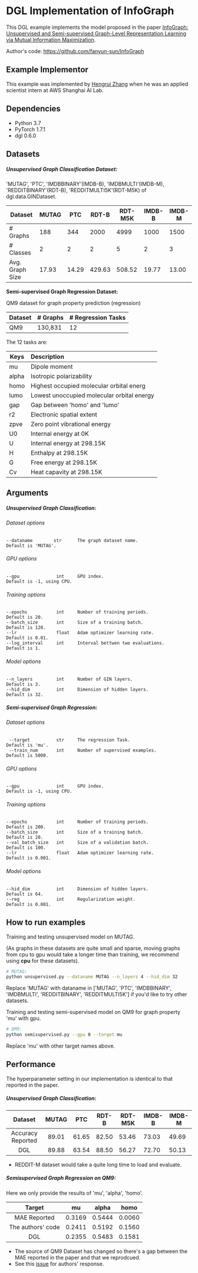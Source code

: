 # DGL Implementation of InfoGraph
This DGL example implements the model proposed in the paper [InfoGraph: Unsupervised and Semi-supervised Graph-Level Representation Learning via Mutual Information Maximization](https://arxiv.org/abs/1908.01000).

Author's code: https://github.com/fanyun-sun/InfoGraph

## Example Implementor

This example was implemented by [Hengrui Zhang](https://github.com/hengruizhang98) when he was an applied scientist intern at AWS Shanghai AI Lab.

## Dependencies

- Python 3.7
- PyTorch 1.7.1
- dgl 0.6.0

## Datasets

##### Unsupervised Graph Classification Dataset:

 'MUTAG', 'PTC', 'IMDBBINARY'(IMDB-B), 'IMDBMULTI'(IMDB-M), 'REDDITBINARY'(RDT-B), 'REDDITMULTI5K'(RDT-M5K) of dgl.data.GINDataset.

| Dataset         | MUTAG | PTC   | RDT-B  | RDT-M5K | IMDB-B | IMDB-M |
| --------------- | ----- | ----- | ------ | ------- | ------ | ------ |
| # Graphs        | 188   | 344   | 2000   | 4999    | 1000   | 1500   |
| # Classes       | 2     | 2     | 2      | 5       | 2      | 3      |
| Avg. Graph Size | 17.93 | 14.29 | 429.63 | 508.52  | 19.77  | 13.00  |

**Semi-supervised Graph Regression Dataset:**

QM9 dataset for graph property prediction (regression)

| Dataset | # Graphs | # Regression Tasks |
| ------- | -------- | ------------------ |
| QM9     | 130,831  | 12                 |

The 12 tasks are:

| Keys  | Description                                |
| ----- | :----------------------------------------- |
| mu    | Dipole moment                              |
| alpha | Isotropic polarizability                   |
| homo  | Highest occupied molecular orbital energ   |
| lumo  | Lowest unoccupied molecular orbital energy |
| gap   | Gap between 'homo' and 'lumo'              |
| r2    | Electronic spatial extent                  |
| zpve  | Zero point vibrational energy              |
| U0    | Internal energy at 0K                      |
| U     | Internal energy at 298.15K                 |
| H     | Enthalpy at 298.15K                        |
| G     | Free energy at 298.15K                     |
| Cv    | Heat capavity at 298.15K                   |

## Arguments

##### 	Unsupervised Graph Classification:

###### Dataset options

```
--dataname        str      The graph dataset name.                Default is 'MUTAG'.
```

###### GPU options

```
--gpu              int     GPU index.                             Default is -1, using CPU.
```

###### Training options

```
--epochs           int     Number of training periods.            Default is 20.
--batch_size       int     Size of a training batch.              Default is 128.
--lr               float   Adam optimizer learning rate.          Default is 0.01.
--log_interval     int     Interval bettwen two evaluations.	  Default is 1.
```

###### Model options

```
--n_layers         int     Number of GIN layers.                  Default is 3.
--hid_dim          int     Dimension of hidden layers.            Default is 32.
```

##### 	Semi-supervised Graph Regression:

###### Dataset options

```
 --target          str     The regression Task.                   Default is 'mu'.
 --train_num       int     Number of supervised examples.         Default is 5000.
```

###### GPU options

```
--gpu              int     GPU index.                             Default is -1, using CPU.
```

###### Training options

```
--epochs           int     Number of training periods.            Default is 200.
--batch_size       int     Size of a training batch.              Default is 20.
--val_batch_size   int     Size of a validation batch.            Default is 100.
--lr               float   Adam optimizer learning rate.          Default is 0.001.
```

###### Model options

```
--hid_dim          int     Dimension of hidden layers.            Default is 64.
--reg              int     Regularization weight.                 Default is 0.001.
```

## How to run examples

Training and testing unsupervised model on MUTAG.

 (As graphs in these datasets are quite small and sparse, moving graphs from cpu to gpu would take a longer time than training, we recommend using **cpu** for these datasets).

```bash
# MUTAG:
python unsupervised.py --dataname MUTAG --n_layers 4 --hid_dim 32
```

Replace 'MUTAG' with dataname in ['MUTAG', 'PTC', 'IMDBBINARY', 'IMDBMULTI', 'REDDITBINARY', 'REDDITMULTI5K'] if you'd like to try other datasets.

Training and testing semi-supervised model on QM9 for graph property 'mu' with gpu.

```bash
# QM9:
python semisupervised.py --gpu 0 --target mu
```

Replace 'mu' with other target names above.

## 	Performance

The hyperparameter setting in our implementation is identical to that reported in the paper.

##### Unsupervised Graph Classification:

|      Dataset      | MUTAG |  PTC  | RDT-B | RDT-M5K | IMDB-B | IMDB-M |
| :---------------: | :---: | :---: | :---: | ------- | ------ | ------ |
| Accuracy Reported | 89.01 | 61.65 | 82.50 | 53.46   | 73.03  | 49.69  |
|        DGL        | 89.88 | 63.54 | 88.50 | 56.27   | 72.70  | 50.13  |

* REDDIT-M dataset would take a quite long time to load and evaluate. 

##### Semisupervised Graph Regression on QM9:

Here we only provide the results of 'mu', 'alpha', 'homo'.



|      Target       |   mu   | alpha  |  homo  |
| :---------------: | :----: | :----: | :----: |
|   MAE Reported    | 0.3169 | 0.5444 | 0.0060 |
| The authors' code | 0.2411 | 0.5192 | 0.1560 |
|        DGL        | 0.2355 | 0.5483 | 0.1581 |

* The source of QM9 Dataset has changed so there's a gap between the MAE reported in the paper and that we reprodcued.
* See this [issue](https://github.com/fanyun-sun/InfoGraph/issues/8) for authors' response. 
